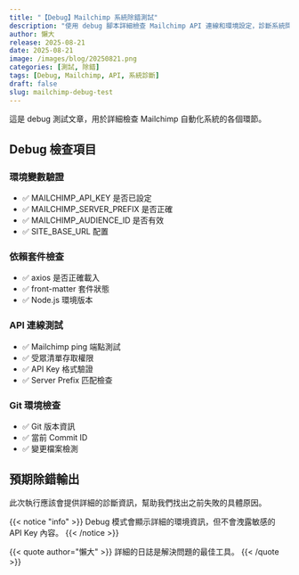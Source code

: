 ```yaml
---
title: "【Debug】Mailchimp 系統除錯測試"
description: "使用 debug 腳本詳細檢查 Mailchimp API 連線和環境設定，診斷系統問題。"
author: 懶大
release: 2025-08-21
date: 2025-08-21
image: /images/blog/20250821.png
categories: [測試, 除錯]
tags: [Debug, Mailchimp, API, 系統診斷]
draft: false
slug: mailchimp-debug-test
---
```


這是 debug 測試文章，用於詳細檢查 Mailchimp 自動化系統的各個環節。

## Debug 檢查項目

### 環境變數驗證
- ✅ MAILCHIMP_API_KEY 是否已設定
- ✅ MAILCHIMP_SERVER_PREFIX 是否正確
- ✅ MAILCHIMP_AUDIENCE_ID 是否有效
- ✅ SITE_BASE_URL 配置

### 依賴套件檢查
- ✅ axios 是否正確載入
- ✅ front-matter 套件狀態
- ✅ Node.js 環境版本

### API 連線測試
- ✅ Mailchimp ping 端點測試
- ✅ 受眾清單存取權限
- ✅ API Key 格式驗證
- ✅ Server Prefix 匹配檢查

### Git 環境檢查
- ✅ Git 版本資訊
- ✅ 當前 Commit ID
- ✅ 變更檔案檢測

## 預期除錯輸出

此次執行應該會提供詳細的診斷資訊，幫助我們找出之前失敗的具體原因。

{{< notice "info" >}}
Debug 模式會顯示詳細的環境資訊，但不會洩露敏感的 API Key 內容。
{{< /notice >}}

{{< quote author="懶大" >}}
詳細的日誌是解決問題的最佳工具。
{{< /quote >}}